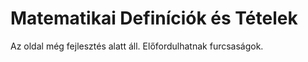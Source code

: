 # Matematikai Definíciók és Tételek

Az oldal még fejlesztés alatt áll. Előfordulhatnak furcsaságok.
